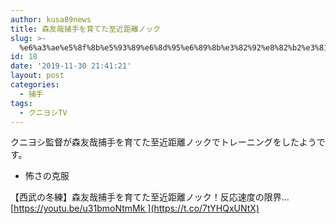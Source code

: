 ```yaml
---
author: kusa89news
title: 森友哉捕手を育てた至近距離ノック
slug: >-
  %e6%a3%ae%e5%8f%8b%e5%93%89%e6%8d%95%e6%89%8b%e3%82%92%e8%82%b2%e3%81%a6%e3%81%9f%e8%87%b3%e8%bf%91%e8%b7%9d%e9%9b%a2%e3%83%8e%e3%83%83%e3%82%af
id: 18
date: '2019-11-30 21:41:21'
layout: post
categories:
  - 捕手
tags:
  - クニヨシTV
---
```


クニヨシ監督が森友哉捕手を育てた至近距離ノックでトレーニングをしたようです。

- 怖さの克服

【西武の冬練】森友哉捕手を育てた至近距離ノック！反応速度の限界… [https://youtu.be/u31bmoNtmMk ](https://t.co/7tYHQxUNtX)